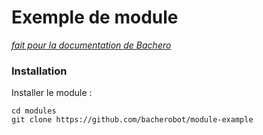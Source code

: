 # Exemple de module

[*fait pour la documentation de Bachero*](https://bachero.johanstick.fr/docs/modules/guide)

### Installation

Installer le module :

```
cd modules
git clone https://github.com/bacherobot/module-example
```
